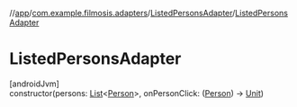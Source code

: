 //[app](../../../index.md)/[com.example.filmosis.adapters](../index.md)/[ListedPersonsAdapter](index.md)/[ListedPersonsAdapter](-listed-persons-adapter.md)

# ListedPersonsAdapter

[androidJvm]\
constructor(persons: [List](https://kotlinlang.org/api/latest/jvm/stdlib/kotlin.collections/-list/index.html)&lt;[Person](../../com.example.filmosis.data.model.tmdb/-person/index.md)&gt;, onPersonClick: ([Person](../../com.example.filmosis.data.model.tmdb/-person/index.md)) -&gt; [Unit](https://kotlinlang.org/api/latest/jvm/stdlib/kotlin/-unit/index.html))
